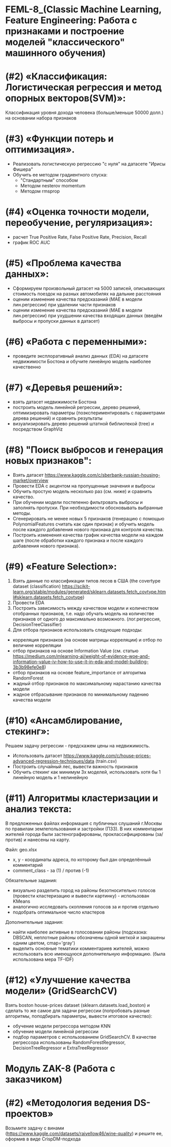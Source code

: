 # FEML-8_(Classic Machine Learning, Feature Engineering: Работа с признаками и построение моделей "классического" машинного обучения)

# (#2) «Классификация: Логистическая регрессия и метод опорных векторов(SVM)»: 
Классификация уровня дохода человека (больше/меньше 50000 долл.) на основании набора признаков

# (#3) «Функции потерь и оптимизация».
- Реализовать логистическую регрессию "с нуля" на датасете "Ирисы Фишера"
- Обучить ее методом градиентного спуска:
  - "Стандартным" способом
  - Методом nesterov momentum
  - Методом rmsprop

# (#4) «Оценка точности модели, переобучение, регуляризация»:
- расчет True Positive Rate, False Positive Rate, Precision, Recall
- график ROC AUC

# (#5) «Проблема качества данных»:
- Cформируем произвольный датасет на 5000 записей, описывающих стоимость поездок на разных автомобилях на дальние расстояния
- оценим изменение качества предсказаний (MAE в модели лин.регрессии) при удалении части признаков
- оценим изменение качества предсказаний (MAE в модели лин.регрессии) при ухудшении качества входящих данных (введём выбросы и пропуски данных в датасет)

# (#6) «Работа с переменными»:
- проведите эксплоративный анализ данных (EDA) на датасете недвижимости Бостона и обучите линейную модель наиболее качественно

# (#7) «Деревья решений»:
- взять датасет недвижимости Бостона
- построить модель линейной регрессии, дерево решений, оптимизировать параметры (поэкспериментировать с параметрами дерева решений) и сравнить результаты
- визуализировать дерево решений штатной библиотекой (tree) и посредством GraphViz

# (#8) "Поиск выбросов и генерация новых признаков":
- Взять датасет https://www.kaggle.com/c/sberbank-russian-housing-market/overview
- Провести EDA с акцентом на пропущенные значения и выбросы
- Обучить простую модель несколько раз (см. ниже) и сравнить качество.
- При обучении модели постепенно фильтровать выбросы и заполнять пропуски. При необходимости обосновывать выбранные методы.
- Сгенерировать не менее новых 5 признаков (генерацию с помощью PolynomialFeatures считать как один признак) и обучить модель после каждого добавления нового признака для контроля качества.
- Построить изменения качества график качества модели на каждом шаге (после обработки каждого признака и после каждого добавления нового признака). 

# (#9) «Feature Selection»:
1) Взять данные по классификации типов лесов в США (the covertype dataset (classification) https://scikit-learn.org/stable/modules/generated/sklearn.datasets.fetch_covtype.html#sklearn.datasets.fetch_covtype)
2) Провести EDA
3) Построить зависимость между качеством модели и количеством отобранных признаков, т.е. надо обучать модель на количестве признаков от одного до максимально возможного. (лог.регрессия,  DecisionTreeClassifier)
4) Для отбора признаков использовать следующие подходы:
- корреляция признаков (на основе матрицы корреляции) и отбор по величине корреляции
- отбор признаков на основе Information Value (см. статью https://medium.com/mlearning-ai/weight-of-evidence-woe-and-information-value-iv-how-to-use-it-in-eda-and-model-building-3b3b98efe0e8)
- отбор признаков на основе feature_importance от алгоритма RandomForest
- жадный отбор признаков по максимальному нарастанию качества модели
- жадное отбрасывание признаков по минимальному падению качества модели

# (#10) «Ансамблирование, стекинг»:
Решаем задачу регрессии - предскажем цены на недвижимость. 
- Использовать датасет https://www.kaggle.com/c/house-prices-advanced-regression-techniques/data  (train.csv)
- Построить случайный лес, вывести важность признаков
- Обучить стекинг как минимум 3х моделей, использовать хотя бы 1 линейную модель и 1 нелинейную

# (#11) Алгоритмы кластеризации и анализ текста:
В предложенных файлах информация с публичных слушаний г.Москвы по правилам землепользования и застройки (ПЗЗ). 
В них комментарии жителей города были застенографированы, проклассифицированы (за/против) и нанесены на карту. 

Файл: geo.xlsx
- x, y - координаты адреса, по которому был дан определённый комментарий
- comment_class - за (1) / против (-1)

Обязательные задания:
- визуально разделить город на районы безотносительно голосов (провести кластеризацию и вывести картинку) - использован KMeans
- аналогично исследовать скопления голосов за и против отдельно
- подобрать оптимальное число кластеров 

Дополнительные задания:
- найти наиболее активные в голосовании районы (подсказка: DBSCAN, неплотные районы обозначены одной меткой и закрашены одним цветом, cmap='gray')
- выделить основные тематики комментариев жителей, можно использовать всю имеющуюся дополнительную информацию. (была использована мера TF-IDF)

# (#12) «Улучшение качества модели» (GridSearchCV)
Взять boston house-prices dataset (sklearn.datasets.load_boston) и сделать то же самое для задачи регрессии 
(попробовать разные алгоритмы, поподбирать параметры, вывести итоговое качество):
- обучение модели регрессора методом KNN
- обучение модели линейной регрессии
- подбор параметров с использованием GridSearchCV. В качестве регрессора использованы RandomForestRegressor, DecisionTreeRegressor и ExtraTreeRegressor 

# Модуль ZAK-8 (Работа с заказчиком)
# (#2) «Методология ведения DS-проектов»
Возьмите задачу с винами (https://www.kaggle.com/datasets/rajyellow46/wine-quality) и решите ее, оформив в виде CrispDM-подхода

